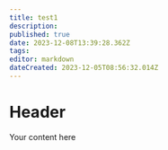 ```yaml
---
title: test1
description: 
published: true
date: 2023-12-08T13:39:28.362Z
tags: 
editor: markdown
dateCreated: 2023-12-05T08:56:32.014Z
---
```


# Header
Your content here
